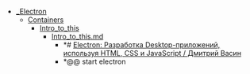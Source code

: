 - <a href = "F:\Node_projects\Node_Way\NBase\_Md\_Index\_Electron\cat._Electron\dir._Electron.md">_Electron</a>
    - <a href = "F:\Node_projects\Node_Way\NBase\_Md\_Index\_Electron\Containers\cat.Containers\dir.Containers.md">Containers</a>
        - <a href = "F:\Node_projects\Node_Way\NBase\_Md\_Index\_Electron\Containers\Intro_to_this\cat.Intro_to_this\dir.Intro_to_this.md">Intro_to_this</a>
            - <a href = "F:\Node_projects\Node_Way\NBase\_Md\_Index\_Electron\Containers\Intro_to_this\Intro_to_this.md">Intro_to_this.md</a>
                - *# [Electron: Разработка Desktop-приложений, используя HTML, CSS и JavaScript / Дмитрий Васин](https://www.youtube.com/watch?v=AfAPjvp948I&ab_channel=MinskJS)
                - *@@ start electron
        
    
